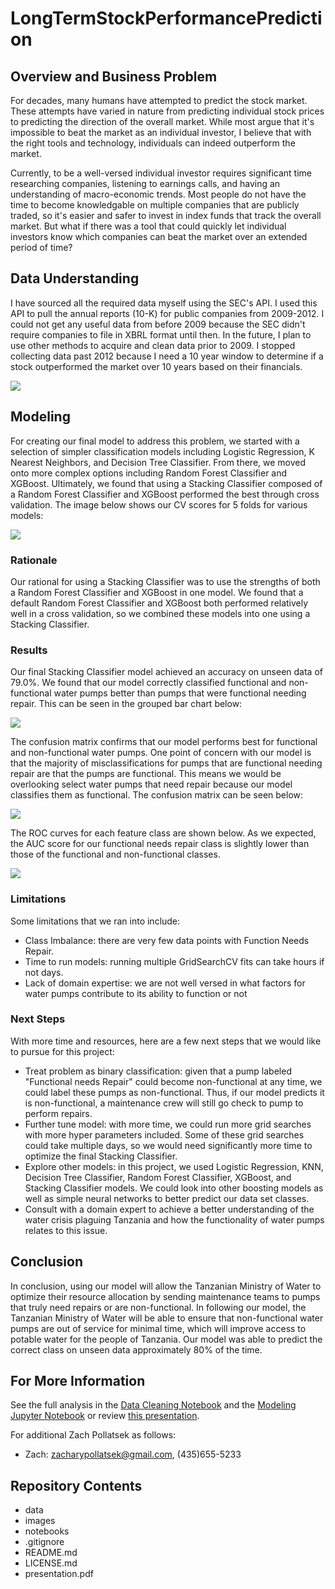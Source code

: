 # LongTermStockPerformancePrediction

## Overview and Business Problem

For decades, many humans have attempted to predict the stock market. These attempts have varied in nature from predicting individual stock prices to predicting the direction of the overall market. While most argue that it's impossible to beat the market as an individual investor, I believe that with the right tools and technology, individuals can indeed outperform the market.

Currently, to be a well-versed individual investor requires significant time researching companies, listening to earnings calls, and having an understanding of macro-economic trends. Most people do not have the time to become knowledgable on multiple companies that are publicly traded, so it's easier and safer to invest in index funds that track the overall market. But what if there was a tool that could quickly let individual investors know which companies can beat the market over an extended period of time?

## Data Understanding

I have sourced all the required data myself using the SEC's API. I used this API to pull the annual reports (10-K) for public companies from 2009-2012. I could not get any useful data from before 2009 because the SEC didn't require companies to file in XBRL format until then. In the future, I plan to use other methods to acquire and clean data prior to 2009. I stopped collecting data past 2012 because I need a 10 year window to determine if a stock outperformed the market over 10 years based on their financials. 

![](images/)

## Modeling
For creating our final model to address this problem, we started with a selection of simpler classification models including Logistic Regression, K Nearest Neighbors, and Decision Tree Classifier. From there, we moved onto more complex options including Random Forest Classifier and XGBoost. Ultimately, we found that using a Stacking Classifier composed of a Random Forest Classifier and XGBoost performed the best through cross validation. The image below shows our CV scores for 5 folds for various models: 

![](images/)

### Rationale

Our rational for using a Stacking Classifier was to use the strengths of both a Random Forest Classifier and XGBoost in one model. We found that a default Random Forest Classifier and XGBoost both performed relatively well in a cross validation, so we combined these models into one using a Stacking Classifier. 

### Results

Our final Stacking Classifier model achieved an accuracy on unseen data of 79.0%. We found that our model correctly classified functional and non-functional water pumps better than pumps that were functional needing repair. This can be seen in the grouped bar chart below:

![](images/ClassPredictions.png)

The confusion matrix confirms that our model performs best for functional and non-functional water pumps. One point of concern with our model is that the majority of misclassifications for pumps that are functional needing repair are that the pumps are functional. This means we would be overlooking select water pumps that need repair because our model classifies them as functional. The confusion matrix can be seen below:

![](images/ConfusionMatrix.png)

The ROC curves for each feature class are shown below. As we expected, the AUC score for our functional needs repair class is slightly lower than those of the functional and non-functional classes. 

![](images/ROC.png)


### Limitations

Some limitations that we ran into include:
- Class Imbalance: there are very few data points with Function Needs Repair.
- Time to run models: running multiple GridSearchCV fits can take hours if not days.
- Lack of domain expertise: we are not well versed in what factors for water pumps contribute to its ability to function or not

### Next Steps

With more time and resources, here are a few next steps that we would like to pursue for this project:
- Treat problem as binary classification: given that a pump labeled "Functional needs Repair" could become non-functional at any time, we could label these pumps as non-functional. Thus, if our model predicts it is non-functional, a maintenance crew will still go check to pump to perform repairs.
- Further tune model: with more time, we could run more grid searches with more hyper parameters included. Some of these grid searches could take multiple days, so we would need significantly more time to optimize the final Stacking Classifier.
- Explore other models: in this project, we used Logistic Regression, KNN, Decision Tree Classifier, Random Forest Classifier, XGBoost, and Stacking Classifier models. We could look into other boosting models as well as simple neural networks to better predict our data set classes.
- Consult with a domain expert to achieve a better understanding of the water crisis plaguing Tanzania and how the functionality of water pumps relates to this issue. 

## Conclusion

In conclusion, using our model will allow the Tanzanian Ministry of Water to optimize their resource allocation by sending maintenance teams to pumps that truly need repairs or are non-functional. In following our model, the Tanzanian Ministry of Water will be able to ensure that non-functional water pumps are out of service for minimal time, which will improve access to potable water for the people of Tanzania. Our model was able to predict the correct class on unseen data approximately 80% of the time. 

## For More Information

See the full analysis in the [Data Cleaning Notebook](notebooks/data_cleaning.ipynb) and the [Modeling Jupyter Notebook](notebooks/modeling_notebook.ipynb) or review [this presentation](presentation.pdf).

For additional Zach Pollatsek as follows:

- Zach:    zacharypollatsek@gmail.com, (435)655-5233

## Repository Contents
- data
- images
- notebooks
- .gitignore
- README.md
- LICENSE.md
- presentation.pdf
